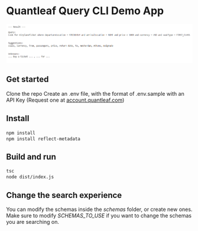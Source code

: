 # Quantleaf Query CLI Demo App

![Demo output for a Ticket shop](output.png)

## Get started
Clone the repo 
Create an .env file, with the format of .env.sample with an API Key (Request one at [account.quantleaf.com](https://account.quantleaf.com))

## Install
```
npm install 
npm install reflect-metadata
```

## Build and run
```
tsc
node dist/index.js
```



## Change the search experience

You can modify the schemas inside the *schemas* folder, or create new ones. 
Make sure to modify *SCHEMAS_TO_USE* if you want to change the schemas you are searching on.